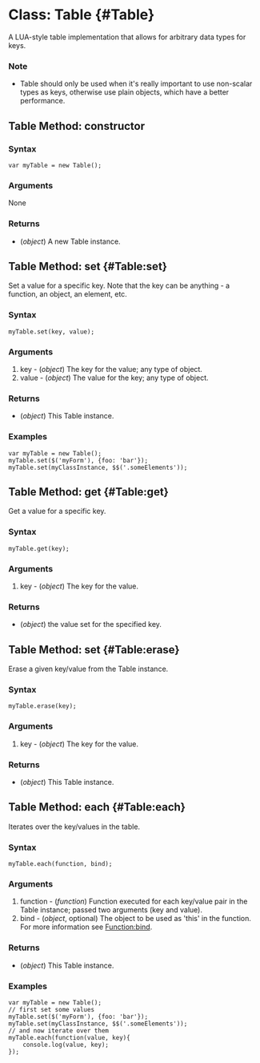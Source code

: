 Class: Table {#Table}
=====================

A LUA-style table implementation that allows for arbitrary data types for keys.

### Note

- Table should only be used when it's really important to use non-scalar types as keys, otherwise use plain objects, which have a better performance.


Table Method: constructor
-------------------------

### Syntax

	var myTable = new Table();

### Arguments

None

### Returns

* (*object*) A new Table instance.

Table Method: set {#Table:set}
------------------------------

Set a value for a specific key. Note that the key can be anything - a function, an object, an element, etc.

### Syntax

	myTable.set(key, value);

### Arguments

1. key - (*object*) The key for the value; any type of object.
2. value  - (*object*) The value for the key; any type of object.

### Returns

* (*object*) This Table instance.

### Examples

	var myTable = new Table();
	myTable.set($('myForm'), {foo: 'bar'});
	myTable.set(myClassInstance, $$('.someElements'));

Table Method: get {#Table:get}
------------------------------

Get a value for a specific key.

### Syntax

	myTable.get(key);

### Arguments

1. key - (*object*) The key for the value.

### Returns

* (*object*) the value set for the specified key.

Table Method: set {#Table:erase}
--------------------------------

Erase a given key/value from the Table instance.

### Syntax

	myTable.erase(key);

### Arguments

1. key - (*object*) The key for the value.

### Returns

* (*object*) This Table instance.

Table Method: each {#Table:each}
--------------------------------

Iterates over the key/values in the table.

### Syntax

	myTable.each(function, bind);

### Arguments

1. function - (*function*) Function executed for each key/value pair in the Table instance; passed two arguments (key and value).
2. bind - (*object*, optional) The object to be used as 'this' in the function. For more information see [Function:bind][].

### Returns

* (*object*) This Table instance.

### Examples

	var myTable = new Table();
	// first set some values
	myTable.set($('myForm'), {foo: 'bar'});
	myTable.set(myClassInstance, $$('.someElements'));
	// and now iterate over them
	myTable.each(function(value, key){
		console.log(value, key);
	});


[Function:bind]: /core/Types/Function/#Function:bind
